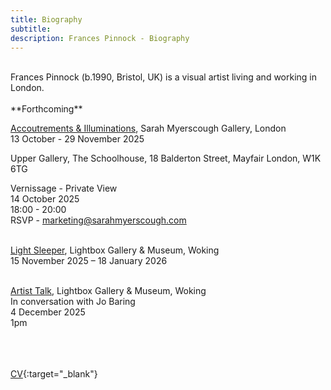 ```yaml
---
title: Biography
subtitle: 
description: Frances Pinnock - Biography
---  
```

  
<br/> 
Frances Pinnock (b.1990, Bristol, UK) is a visual artist living and working in London.  
<br/> 
<br/>  
**Forthcoming**  

[Accoutrements & Illuminations](https://www.sarahmyerscough.com/exhibitions/70-frances-pinnock-accoutrements-illuminations/), Sarah Myerscough Gallery, London  
13 October - 29 November 2025  

   Upper Gallery, The Schoolhouse, 18 Balderton Street, Mayfair London, W1K 6TG

   Vernissage - Private View  
   14 October 2025  
   18:00 - 20:00  
   RSVP - marketing@sarahmyerscough.com  
<br/>  

[Light Sleeper](https://www.thelightbox.org.uk/whats-on/frances-pinnock-light-sleeper), Lightbox Gallery & Museum, Woking  
15 November 2025 – 18 January 2026  
<br/>  

[Artist Talk](https://www.thelightbox.org.uk/whats-on/art-talk-frances-pinnock), Lightbox Gallery & Museum, Woking  
In conversation with Jo Baring  
4 December 2025  
1pm  
<br/>  
<br/>  

[CV](cv.pdf){:target="_blank"} 









   
 




 









  










 



  










 











